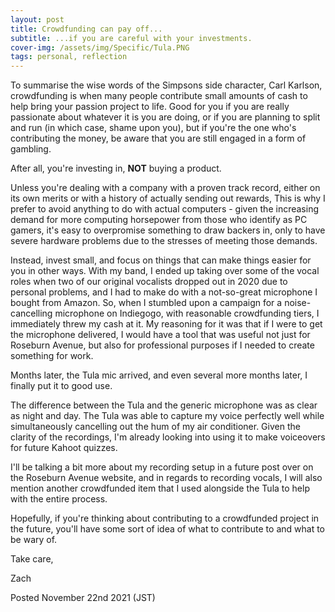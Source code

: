 ```yaml
---
layout: post
title: Crowdfunding can pay off...
subtitle: ...if you are careful with your investments.
cover-img: /assets/img/Specific/Tula.PNG
tags: personal, reflection
---
```

To summarise the wise words of the Simpsons side character, Carl Karlson, crowdfunding is when many people contribute small amounts of cash to help bring your passion project to life. Good for you if you are really passionate about whatever it is you are doing, or if you are planning to split and run (in which case, shame upon you), but if you're the one who's contributing the money, be aware that you are still engaged in a form of gambling.

After all, you're investing in, <b>NOT</b> buying a product.

Unless you're dealing with a company with a proven track record, either on its own merits or with a history of actually sending out rewards, This is why I prefer to avoid anything to do with actual computers - given the increasing demand for more computing horsepower from those who identify as PC gamers, it's easy to overpromise something to draw backers in, only to have severe hardware problems due to the stresses of meeting those demands.

Instead, invest small, and focus on things that can make things easier for you in other ways. With my band, I ended up taking over some of the vocal roles when two of our original vocalists dropped out in 2020 due to personal problems, and I had to make do with a not-so-great microphone I bought from Amazon. So, when I stumbled upon a campaign for a noise-cancelling microphone on Indiegogo, with reasonable crowdfunding tiers, I immediately threw my cash at it. My reasoning for it was that if I were to get the microphone delivered, I would have a tool that was useful not just for Roseburn Avenue, but also for professional purposes if I needed to create something for work.

Months later, the Tula mic arrived, and even several more months later, I finally put it to good use.

The difference between the Tula and the generic microphone was as clear as night and day. The Tula was able to capture my voice perfectly well while simultaneously cancelling out the hum of my air conditioner. Given the clarity of the recordings, I'm already looking into using it to make voiceovers for future Kahoot quizzes.

I'll be talking a bit more about my recording setup in a future post over on the Roseburn Avenue website, and in regards to recording vocals, I will also mention another crowdfunded item that I used alongside the Tula to help with the entire process.

Hopefully, if you're thinking about contributing to a crowdfunded project in the future, you'll have some sort of idea of what to contribute to and what to be wary of.

Take care,

Zach

Posted November 22nd 2021 (JST)
